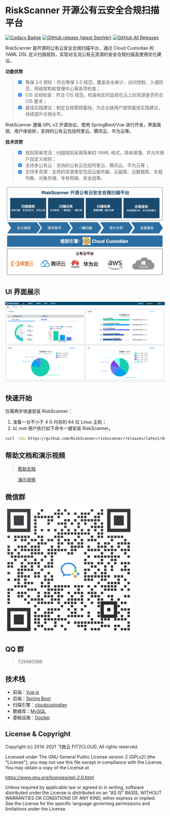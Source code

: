 # RiskScanner 开源公有云安全合规扫描平台

[![Codacy Badge](https://api.codacy.com/project/badge/Grade/956d688c965044d49ec807817efd3ca0)](https://app.codacy.com/gh/riskscanner/riskscanner?utm_source=github.com&utm_medium=referral&utm_content=riskscanner/riskscanner&utm_campaign=Badge_Grade)
[![GitHub release (latest SemVer)](https://img.shields.io/github/v/release/riskscanner/riskscanner)](https://github.com/riskscanner/riskscanner/releases/latest)
[![GitHub All Releases](https://img.shields.io/github/downloads/riskscanner/riskscanner/total)](https://github.com/riskscanner/riskscanner/releases)

RiskScanner 是开源的公有云安全合规扫描平台，通过 Cloud Custodian 的 YAML DSL 定义扫描规则，实现对主流公有云资源的安全合规扫描及使用优化建议。

**功能优势**

> - [x] 等保 2.0 预检：符合等保 2.0 规范，覆盖安全审计、访问控制、入侵防范、网络架构和管理中心等各项检查；
> - [x] CIS 合规检查：符合 CIS 规范，检查和实时监控在云上的资源是否符合 CIS 要求；
> - [x] 最佳实践建议：制定合规管控基线，为企业级用户提供最佳实践建议，持续提升合规水平。

RiskScanner 遵循 GPL v2 开源协议，使用 SpringBoot/Vue 进行开发，界面美观、用户体验好，支持的公有云包括阿里云、腾讯云、华为云等。

**技术优势**

> - [x] 规则简单灵活：扫描规则采用简单的 YAML 格式，简单易懂、并允许用户自定义规则；
> - [x] 支持多公有云：支持的公有云包括阿里云、腾讯云、华为云等；
> - [x] 支持多资源：支持的资源类型包括云服务器、云磁盘、云数据库、负载均衡、对象存储、专有网络、安全组等。

![功能架构](./frontend/src/assets/img/readme/functional-architecture.png)

## UI 界面展示

![UI 界面展示](./frontend/src/assets/img/readme/dashboard.png)

## 快速开始

仅需两步快速安装 RiskScanner：

1.  准备一台不小于 4 G 内存的 64 位 Linux 主机；
2.  以 root 用户执行如下命令一键安装 RiskScanner。

```sh
curl -sSL https://github.com/RiskScanner/riskscanner/releases/latest/download/quick_start.sh | sh
```

## 帮助文档和演示视频

> [帮助文档](https://docs.riskscanner.io/)

> [演示视频](https://www.bilibili.com/video/BV12p4y1b7Ud)

## 微信群

![wechat-group](./frontend/src/assets/img/readme/wechat-group.png)

## QQ 群

> 729460399

## 技术栈

- 前端：[Vue.js](https://vuejs.org/)
- 后端：[Spring Boot](https://www.tutorialspoint.com/spring_boot/spring_boot_introduction.htm)
- 扫描引擎：[cloudcustodian](https://github.com/cloud-custodian/cloud-custodian)
- 数据库：[MySQL](https://www.mysql.com/)
- 基础设施：[Docker](https://www.docker.com/)

## License & Copyright

Copyright (c) 2014-2021 飞致云 FIT2CLOUD, All rights reserved.

Licensed under The GNU General Public License version 2 (GPLv2) (the "License"); you may not use this file except in compliance with the License. You may obtain a copy of the License at

https://www.gnu.org/licenses/gpl-2.0.html

Unless required by applicable law or agreed to in writing, software distributed under the License is distributed on an "AS IS" BASIS, WITHOUT WARRANTIES OR CONDITIONS OF ANY KIND, either express or implied. See the License for the specific language governing permissions and limitations under the License.
